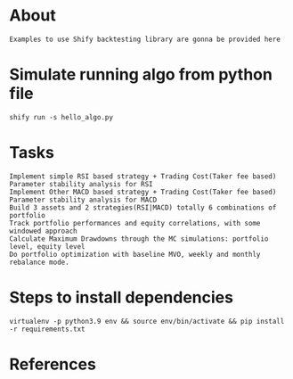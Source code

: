 # About

    Examples to use Shify backtesting library are gonna be provided here


# Simulate running algo from python file

    shify run -s hello_algo.py


# Tasks

    Implement simple RSI based strategy + Trading Cost(Taker fee based)
    Parameter stability analysis for RSI
    Implement Other MACD based strategy + Trading Cost(Taker fee based)
    Parameter stability analysis for MACD
    Build 3 assets and 2 strategies(RSI|MACD) totally 6 combinations of portfolio
    Track portfolio performances and equity correlations, with some windowed approach
    Calculate Maximum Drawdowns through the MC simulations: portfolio level, equity level
    Do portfolio optimization with baseline MVO, weekly and monthly rebalance mode.
    


# Steps to install dependencies

    virtualenv -p python3.9 env && source env/bin/activate && pip install -r requirements.txt


# References



